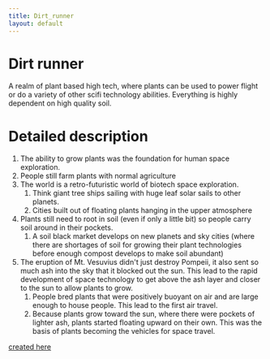 ```yaml
---
title: Dirt_runner
layout: default
---
```


# Dirt runner
A realm of plant based high tech, where plants can be used to power flight or do a variety of other scifi technology abilities. Everything is highly dependent on high quality soil.

# Detailed description
1. The ability to grow plants was the foundation for human space exploration.
2. People still farm plants with normal agriculture
3. The world is a retro-futuristic world of biotech space exploration. 
	1. Think giant tree ships sailing with huge leaf solar sails to other planets.
	2. Cities built out of floating plants hanging in the upper atmosphere
4. Plants still need to root in soil (even if only a little bit) so people carry soil around in their pockets.
	1. A soil black market develops on new planets and sky cities (where there are shortages of soil for growing their plant technologies before enough compost develops to make soil abundant)
5. The eruption of Mt. Vesuvius didn't just destroy Pompeii, it also sent so much ash into the sky that it blocked out the sun. This lead to the rapid development of space technology to get above the ash layer and closer to the sun to allow plants to grow.
	1. People bred plants that were positively buoyant on air and are large enough to house people. This lead to the first air travel.
	2. Because plants grow toward the sun, where there were pockets of lighter ash, plants started floating upward on their own. This was the basis of plants becoming the vehicles for space travel.

[created here](/FATE_in_the_BAWG/session_notes/Interludes/2025_07_13_Interlude1_In_This_World#dirt-runner)